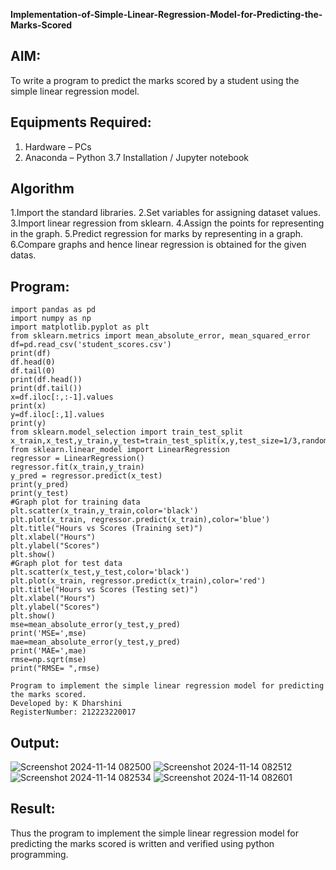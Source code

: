**Implementation-of-Simple-Linear-Regression-Model-for-Predicting-the-Marks-Scored**

## AIM:
To write a program to predict the marks scored by a student using the simple linear regression model.

## Equipments Required:
1. Hardware – PCs
2. Anaconda – Python 3.7 Installation / Jupyter notebook

## Algorithm
1.Import the standard libraries.
2.Set variables for assigning dataset values.
3.Import linear regression from sklearn.
4.Assign the points for representing in the graph.
5.Predict regression for marks by representing in a graph.
6.Compare graphs and hence linear regression is obtained for the given datas.

## Program:
```
import pandas as pd
import numpy as np
import matplotlib.pyplot as plt
from sklearn.metrics import mean_absolute_error, mean_squared_error
df=pd.read_csv('student_scores.csv')
print(df)
df.head(0)
df.tail(0)
print(df.head())
print(df.tail())
x=df.iloc[:,:-1].values
print(x)
y=df.iloc[:,1].values
print(y)
from sklearn.model_selection import train_test_split
x_train,x_test,y_train,y_test=train_test_split(x,y,test_size=1/3,random_state=0)
from sklearn.linear_model import LinearRegression
regressor = LinearRegression()
regressor.fit(x_train,y_train)
y_pred = regressor.predict(x_test)
print(y_pred)
print(y_test)
#Graph plot for training data
plt.scatter(x_train,y_train,color='black')
plt.plot(x_train, regressor.predict(x_train),color='blue') 
plt.title("Hours vs Scores (Training set)")
plt.xlabel("Hours")
plt.ylabel("Scores")
plt.show()
#Graph plot for test data
plt.scatter(x_test,y_test,color='black')
plt.plot(x_train, regressor.predict(x_train),color='red')
plt.title("Hours vs Scores (Testing set)")
plt.xlabel("Hours")
plt.ylabel("Scores")
plt.show()
mse=mean_absolute_error(y_test,y_pred)
print('MSE=',mse)
mae=mean_absolute_error(y_test,y_pred)
print('MAE=',mae)
rmse=np.sqrt(mse)
print("RMSE= ",rmse)
```
```
Program to implement the simple linear regression model for predicting the marks scored.
Developed by: K Dharshini
RegisterNumber: 212223220017

```

## Output:
![Screenshot 2024-11-14 082500](https://github.com/user-attachments/assets/d4d2c901-2c90-47e6-a29b-1d3884c4f933)
![Screenshot 2024-11-14 082512](https://github.com/user-attachments/assets/72b36a03-9e42-4ac1-9888-4d3b7e3bf267)
![Screenshot 2024-11-14 082534](https://github.com/user-attachments/assets/c8472d92-f3b9-4a08-874f-66a9e05963a1)
![Screenshot 2024-11-14 082601](https://github.com/user-attachments/assets/bf01314f-abd0-4d6b-99d7-e9bdefa2ddf4)



## Result:
Thus the program to implement the simple linear regression model for predicting the marks scored is written and verified using python programming.

